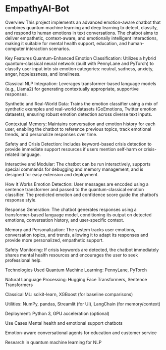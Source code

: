 # EmpathyAI-Bot

Overview
This project implements an advanced emotion-aware chatbot that combines quantum machine learning and deep learning to detect, classify, and respond to human emotions in text conversations. The chatbot aims to deliver empathetic, context-aware, and emotionally intelligent interactions, making it suitable for mental health support, education, and human-computer interaction scenarios.

Key Features
Quantum-Enhanced Emotion Classification:
Utilizes a hybrid quantum-classical neural network (built with PennyLane and PyTorch) to classify user input into six emotion categories: neutral, sadness, anxiety, anger, hopelessness, and loneliness.

Classical NLP Integration:
Leverages transformer-based language models (e.g., Llama2) for generating contextually appropriate, supportive responses.

Synthetic and Real-World Data:
Trains the emotion classifier using a mix of synthetic examples and real-world datasets (GoEmotions, Twitter emotion datasets), ensuring robust emotion detection across diverse text inputs.

Contextual Memory:
Maintains conversation and emotion history for each user, enabling the chatbot to reference previous topics, track emotional trends, and personalize responses over time.

Safety and Crisis Detection:
Includes keyword-based crisis detection to provide immediate support resources if users mention self-harm or crisis-related language.

Interactive and Modular:
The chatbot can be run interactively, supports special commands for debugging and memory management, and is designed for easy extension and deployment.

How It Works
Emotion Detection:
User messages are encoded using a sentence transformer and passed to the quantum-classical emotion classifier. The predicted emotion and confidence score guide the chatbot’s response style.

Response Generation:
The chatbot generates responses using a transformer-based language model, conditioning its output on detected emotions, conversation history, and user-specific context.

Memory and Personalization:
The system tracks user emotions, conversation topics, and trends, allowing it to adapt its responses and provide more personalized, empathetic support.

Safety Monitoring:
If crisis keywords are detected, the chatbot immediately shares mental health resources and encourages the user to seek professional help.

Technologies Used
Quantum Machine Learning: PennyLane, PyTorch

Natural Language Processing: Hugging Face Transformers, Sentence Transformers

Classical ML: scikit-learn, XGBoost (for baseline comparisons)

Utilities: NumPy, pandas, Streamlit (for UI), LangChain (for memory/context)

Deployment: Python 3, GPU acceleration (optional)

Use Cases
Mental health and emotional support chatbots

Emotion-aware conversational agents for education and customer service

Research in quantum machine learning for NLP

